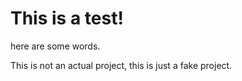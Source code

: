 # This is a test!

here are some words.

This is not an actual project, this is just a fake project.
